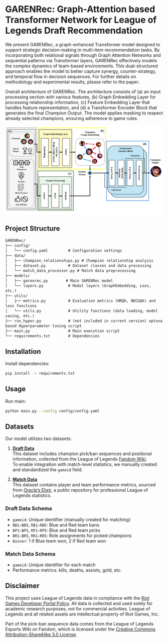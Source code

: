 # GARENRec: Graph-Attention based Transformer Network for League of Legends Draft Recommendation

We present GARENRec, a graph-enhanced Transformer model designed to support strategic decision-making in multi-item recommendation tasks. By incorporating both relational signals through Graph Attention Networks and sequential patterns via Transformer layers, GARENRec effectively models the complex dynamics of team-based environments. This dual-structured approach enables the model to better capture synergy, counter-strategy, and temporal flow in decision sequences. For further details on methodology and experimental results, please refer to the paper.

Overall architecture of GARENRec. The architecture consists of (a) an input processing section with various features, (b) Graph Embedding Layer for processing relationship information, (c) Feature Embedding Layer that handles feature representation, and (d) a Transformer Encoder Block that generates the final Champion Output. The model applies masking to respect already selected champions, ensuring adherence to game rules.

<p align="center"><img src="assets/Architecture.png"></p>

## Project Structure

```
GARENRec/
├── config/
│   └── config.yaml         # Configuration settings
├── data/
│   ├── champion_relationships.py # Champion relationship analysis
│   ├── dataset.py          # Dataset classes and data processing
│   └── match_data_processor.py # Match data preprocessing
├── models/
│   ├── garenrec.py        # Main GARENRec model
│   └── layers.py           # Model layers (GraphEmbedding, Loss, etc.)
├── utils/
│   ├── metrics.py          # Evaluation metrics (HR@k, NDCG@k) and loss functions
│   └── utils.py            # Utility functions (data loading, model saving, etc.)
├── run_hyper.py            # (not included in current version) optuna based Hyperparameter tuning script
├── main.py                 # Main execution script
└── requirements.txt        # Dependencies
```
## Installation

Install dependencies:

```bash
pip install -r requirements.txt
```

## Usage

Run main:

```bash
python main.py --config config/config.yaml
```

## Datasets

Our model utilizes two datasets:

1. **[Draft Data](https://github.com/paper0205/GARENRec/tree/main/dataset)**  
   This dataset includes champion pick/ban sequences and positional information, collected from the League of Legends [Fandom Wiki](https://lol.fandom.com/wiki/League_of_Legends_Esports_Wiki).  
   To enable integration with match-level statistics, we manually created and standardized the `gameid` field.

2. **[Match Data](https://drive.google.com/drive/u/1/folders/1gLSw0RLjBbtaNy0dgnGQDAZOHIgCe-HH)**  
   This dataset contains player and team performance metrics, sourced from [Oracle’s Elixir](https://oracleselixir.com/), a public repository for professional League of Legends statistics.

### Draft Data Schema
- `gameid`: Unique identifier (manually created for matching)
- `BB1–BB5`, `RB1–RB5`: Blue and Red team bans
- `BP1–BP5`, `RP1–RP5`: Blue and Red team picks
- `BR1–BR5`, `RR1–RR5`: Role assignments for picked champions
- `Winner`: 1 if Blue team won, 2 if Red team won

### Match Data Schema
- `gameid`: Unique identifier for each match
- Performance metrics: kills, deaths, assists, gold, etc.


## Disclaimer

This project uses League of Legends data in compliance with the [Riot Games Developer Portal Policy](https://developer.riotgames.com/policies/general). All data is collected and used solely for academic research purposes, not for commercial activities. League of Legends and all related assets are intellectual property of Riot Games, Inc.

Part of the pick-ban sequence data comes from the League of Legends Esports Wiki on Fandom, which is licensed under the [Creative Commons Attribution-ShareAlike 3.0 License](https://www.fandom.com/licensing).
